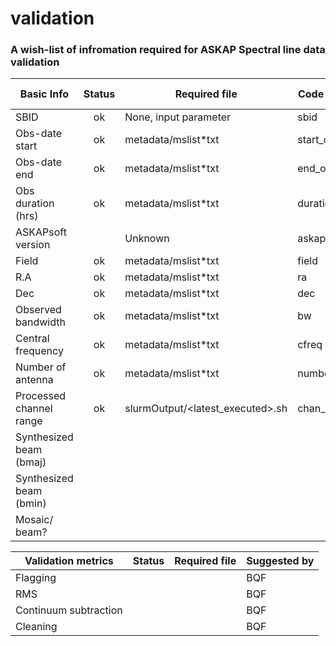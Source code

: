 # validation

### A wish-list of infromation required for ASKAP Spectral line data validation


| Basic Info              | Status | Required file                    | Code variable  | Suggested by |
|-------------------------|:------:|----------------------------------|----------------|--------------|
| SBID                    | ok     | None, input parameter            | sbid           | BQF          |
| Obs-date start          | ok     | metadata/mslist\*txt              | start_obs_date | BQF          |
| Obs-date end            | ok     | metadata/mslist\*txt              | end_obs_date   | BQF          |
| Obs duration (hrs)      | ok     | metadata/mslist\*txt              | duration_hrs   | BQF          |
| ASKAPsoft version       |        | Unknown                          | askapsoft      | BQF          |
| Field                   | ok     | metadata/mslist\*txt              | field          | BQF          |
| R.A                     | ok     | metadata/mslist\*txt              | ra             | BQF          |
| Dec                     | ok     | metadata/mslist\*txt              | dec            | BQF          |
| Observed bandwidth      | ok     | metadata/mslist\*txt              | bw             | BQF          |
| Central frequency       | ok     | metadata/mslist\*txt              | cfreq          | BQF          |
| Number of antenna       | ok     | metadata/mslist\*txt              | number_ant     | BQF          |
| Processed channel range | ok     | slurmOutput/\<latest\_executed\>.sh | chan_range     | BQF          |
| Synthesized beam (bmaj) |        |                                  |                | BQF          |
| Synthesized beam (bmin) |        |                                  |                | BQF          |
| Mosaic/ beam?           |        |                                  |                | BQF          |

| Validation metrics      | Status | Required file                    | Suggested by |
|-------------------------|:------:|----------------------------------|--------------|
| Flagging                |        |                                  | BQF          |
| RMS                     |        |                                  | BQF          |
| Continuum subtraction   |        |                                  | BQF          |
| Cleaning                |        |                                  | BQF          |
